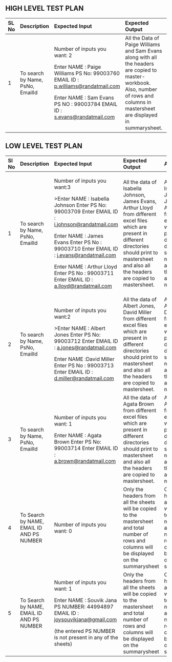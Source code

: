 ## HIGH LEVEL TEST PLAN
|**SL No**|**Description**|**Expected Input**|**Expected Output**|**Actual Output**|**Type of Test**|
|:-|:-|:-|:-|:-|:-|
|1|To search by Name, PsNo, EmailId|<p>Number of inputs you want: 2</p><p></p><p>Enter NAME : Paige Williams PS No: 99003760 EMAIL ID : p.williams@randatmail.com</p><p></p><p>Enter NAME : Sam Evans PS NO : 99003784 EMAIL ID : s.evans@randatmail.com </p>|All the Data of Paige Williams and Sam Evans along with all the headers are copied to master-workbook. Also, number of rows and columns in mastersheet are displayed in summarysheet.|All the data of Paige Williams and Sam Evans along with all the headers are copied to master-workbook. Also, number of rows and columns in mastersheet are displayed in summarysheet.|Requirement based|



## LOW LEVEL TEST PLAN
|**Sl No**|**Description**|**Expected Input**|**Expected Output**|**Actual Out**|**Type of Test**|
| :- | :- | :- | :- | :- | :- |
|1|To search by Name, PsNo, EmailId|<p>Number of inputs you want:3</p><p>>Enter NAME : Isabella Johnson Enter PS No: 99003709 Enter EMAIL ID : i.johnson@randatmail.com </p><p>Enter NAME : James Evans Enter PS No : 99003710 Enter EMAIL ID : j.evans@randatmail.com</p><p>Enter NAME : Arthur Lloyd Enter PS No : 99003711 Enter EMAIL ID : a.lloyd@randatmail.com</p>|All the data of Isabella Johnson, James Evans, Arthur Lloyd from different excel files which are present in different directories should print to mastersheet and also all the headers are copied to mastersheet. |All the data of Isabella Johnson, James Evans, Arthur Lloyd from different excel files which are present in different directories should print to mastersheet and also all the headers are copied to mastersheet. |Requirement based|0
|2|To search by Name, PsNo, EmailId|<p>Number of inputs you want:2</p><p>>Enter NAME : Albert Jones Enter PS No: 99003712 Enter EMAIL ID : a.jones@randatmail.com </p><p>Enter NAME :David Miller Enter PS No : 99003713 Enter EMAIL ID : d.miller@randatmail.com</p>|All the data of Albert Jones, David Miller from different excel files which are present in different directories should print to mastersheet and also all the headers are copied to mastersheet. |All the data of Albert Jones, David Miller from different excel files which are present in different directories should print to mastersheet and also all the headers are copied to mastersheet. |Requirement based|0
|3|To search by Name, PsNo, EmailId|<p>Number of inputs you want: 1</p><p>Enter NAME : Agata Brown Enter PS No: 99003714 Enter EMAIL ID : a.brown@randatmail.com</p><p></p>|All the data of Agata Brown from different excel files which are present in different directories should print to mastersheet and also all the headers are copied to mastersheet.|All the data of Agata Brown from different excel files which are present in different directories should print to mastersheet and also all the headers are copied to mastersheet.|Requirement based|
|4|To Search by NAME, EMAIL ID AND PS NUMBER|<p>Number of inputs you want: 0</p><p></p>|Only the headers from all the sheets will be copied to the mastersheet and total number of rows and columns will be displayed on the summarysheet|Only the headers from all the sheets will be copied to the mastersheet and total number of rows and columns will be displayed on the summarysheet|Requirement based|
|5|To Search by NAME, EMAIL ID AND PS NUMBER|<p>Number of inputs you want: 1</p><p>Enter NAME : Souvik Jana PS NUMBER: 44994897 EMAIL ID : joysouvikjana@gmail.com </p><p>(the entered PS NUMBER is not present in any of the sheets)</p><p></p>|Only the headers from all the sheets will be copied to the mastersheet and total number of rows and columns will be displayed on the summarysheet|Only the headers from all the sheets will be copied to the mastersheet and total number of rows and columns will be displayed on the summarysheet|Requirement based|

